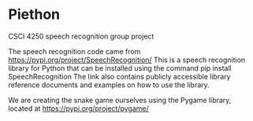 # Piethon
CSCI 4250 speech recognition group project

The speech recognition code came from https://pypi.org/project/SpeechRecognition/
This is a speech recognition library for Python that can be installed using the command  pip install SpeechRecognition
The link also contains publicly accessible library reference documents and examples on how to use the library.

We are creating the snake game ourselves using the Pygame library, located at https://pypi.org/project/pygame/
